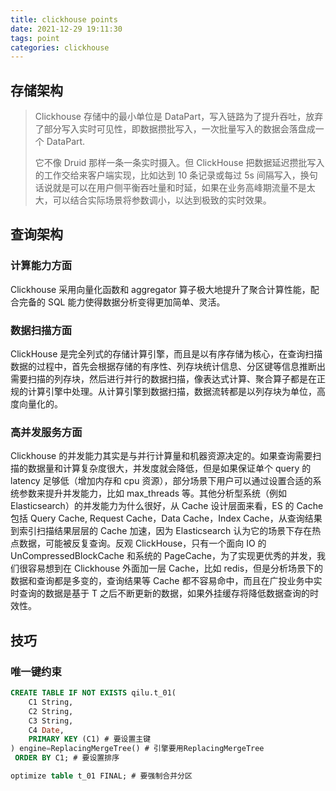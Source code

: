 ```yaml
---
title: clickhouse points
date: 2021-12-29 19:11:30
tags: point
categories: clickhouse
---
```


## 存储架构

> Clickhouse 存储中的最小单位是 DataPart，写入链路为了提升吞吐，放弃了部分写入实时可见性，即数据攒批写入，一次批量写入的数据会落盘成一个 DataPart.
> 
> 它不像 Druid 那样一条一条实时摄入。但 ClickHouse 把数据延迟攒批写入的工作交给来客户端实现，比如达到 10 条记录或每过 5s 间隔写入，换句话说就是可以在用户侧平衡吞吐量和时延，如果在业务高峰期流量不是太大，可以结合实际场景将参数调小，以达到极致的实时效果。

## 查询架构

### 计算能力方面

Clickhouse 采用向量化函数和 aggregator 算子极大地提升了聚合计算性能，配合完备的 SQL 能力使得数据分析变得更加简单、灵活。

### 数据扫描方面

ClickHouse 是完全列式的存储计算引擎，而且是以有序存储为核心，在查询扫描数据的过程中，首先会根据存储的有序性、列存块统计信息、分区键等信息推断出需要扫描的列存块，然后进行并行的数据扫描，像表达式计算、聚合算子都是在正规的计算引擎中处理。从计算引擎到数据扫描，数据流转都是以列存块为单位，高度向量化的。

### 高并发服务方面

Clickhouse 的并发能力其实是与并行计算量和机器资源决定的。如果查询需要扫描的数据量和计算复杂度很大，并发度就会降低，但是如果保证单个 query 的 latency 足够低（增加内存和 cpu 资源），部分场景下用户可以通过设置合适的系统参数来提升并发能力，比如 max_threads 等。其他分析型系统（例如 Elasticsearch）的并发能力为什么很好，从 Cache 设计层面来看，ES 的 Cache 包括 Query Cache, Request Cache，Data Cache，Index Cache，从查询结果到索引扫描结果层层的 Cache 加速，因为 Elasticsearch 认为它的场景下存在热点数据，可能被反复查询。反观 ClickHouse，只有一个面向 IO 的 UnCompressedBlockCache 和系统的 PageCache，为了实现更优秀的并发，我们很容易想到在 Clickhouse 外面加一层 Cache，比如 redis，但是分析场景下的数据和查询都是多变的，查询结果等 Cache 都不容易命中，而且在广投业务中实时查询的数据是基于 T 之后不断更新的数据，如果外挂缓存将降低数据查询的时效性。

## 技巧

### 唯一键约束

```sql
CREATE TABLE IF NOT EXISTS qilu.t_01(
	C1 String,
	C2 String,
	C3 String,
	C4 Date,
	PRIMARY KEY (C1) # 要设置主键
) engine=ReplacingMergeTree() # 引擎要用ReplacingMergeTree
 ORDER BY C1; # 要设置排序

optimize table t_01 FINAL; # 要强制合并分区
```

